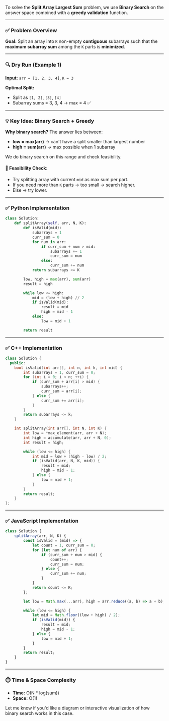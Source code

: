 To solve the **Split Array Largest Sum** problem, we use **Binary Search** on the answer space combined with a **greedy validation** function.

---

### ✅ Problem Overview

**Goal:**
Split an array into `K` non-empty **contiguous** subarrays such that the **maximum subarray sum** among the `K` parts is **minimized**.

---

### 🔍 Dry Run (Example 1)

**Input:**
`arr = [1, 2, 3, 4]`, `K = 3`

**Optimal Split:**

* Split as `[1, 2]`, `[3]`, `[4]`
* Subarray sums = 3, 3, 4 → max = 4 ✅

---

### 💡 Key Idea: Binary Search + Greedy

**Why binary search?**
The answer lies between:

* **low = max(arr)** → can't have a split smaller than largest number
* **high = sum(arr)** → max possible when 1 subarray

We do binary search on this range and check feasibility.

#### 🧪 Feasibility Check:

* Try splitting array with current `mid` as max sum per part.
* If you need more than `K` parts → too small → search higher.
* Else → try lower.

---

### ✅ Python Implementation

```python
class Solution:
    def splitArray(self, arr, N, K):
        def isValid(mid):
            subarrays = 1
            curr_sum = 0
            for num in arr:
                if curr_sum + num > mid:
                    subarrays += 1
                    curr_sum = num
                else:
                    curr_sum += num
            return subarrays <= K

        low, high = max(arr), sum(arr)
        result = high

        while low <= high:
            mid = (low + high) // 2
            if isValid(mid):
                result = mid
                high = mid - 1
            else:
                low = mid + 1

        return result
```

---

### ✅ C++ Implementation

```cpp
class Solution {
  public:
    bool isValid(int arr[], int n, int k, int mid) {
        int subarrays = 1, curr_sum = 0;
        for (int i = 0; i < n; ++i) {
            if (curr_sum + arr[i] > mid) {
                subarrays++;
                curr_sum = arr[i];
            } else {
                curr_sum += arr[i];
            }
        }
        return subarrays <= k;
    }

    int splitArray(int arr[], int N, int K) {
        int low = *max_element(arr, arr + N);
        int high = accumulate(arr, arr + N, 0);
        int result = high;

        while (low <= high) {
            int mid = low + (high - low) / 2;
            if (isValid(arr, N, K, mid)) {
                result = mid;
                high = mid - 1;
            } else {
                low = mid + 1;
            }
        }
        return result;
    }
};
```

---

### ✅ JavaScript Implementation

```javascript
class Solution {
    splitArray(arr, N, K) {
        const isValid = (mid) => {
            let count = 1, curr_sum = 0;
            for (let num of arr) {
                if (curr_sum + num > mid) {
                    count++;
                    curr_sum = num;
                } else {
                    curr_sum += num;
                }
            }
            return count <= K;
        };

        let low = Math.max(...arr), high = arr.reduce((a, b) => a + b), result = high;

        while (low <= high) {
            let mid = Math.floor((low + high) / 2);
            if (isValid(mid)) {
                result = mid;
                high = mid - 1;
            } else {
                low = mid + 1;
            }
        }
        return result;
    }
}
```

---

### ⏱️ Time & Space Complexity

* **Time:** O(N \* log(sum))
* **Space:** O(1)

Let me know if you'd like a diagram or interactive visualization of how binary search works in this case.
